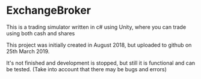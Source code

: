 # ExchangeBroker
This is a trading simulator written in c# using Unity, where you can trade using both cash and shares

This project was initially created in August 2018, but uploaded to github on 25th March 2019.

It's not finished and development is stopped, but still it is functional and can be tested. (Take into account that there may be bugs and errors)
